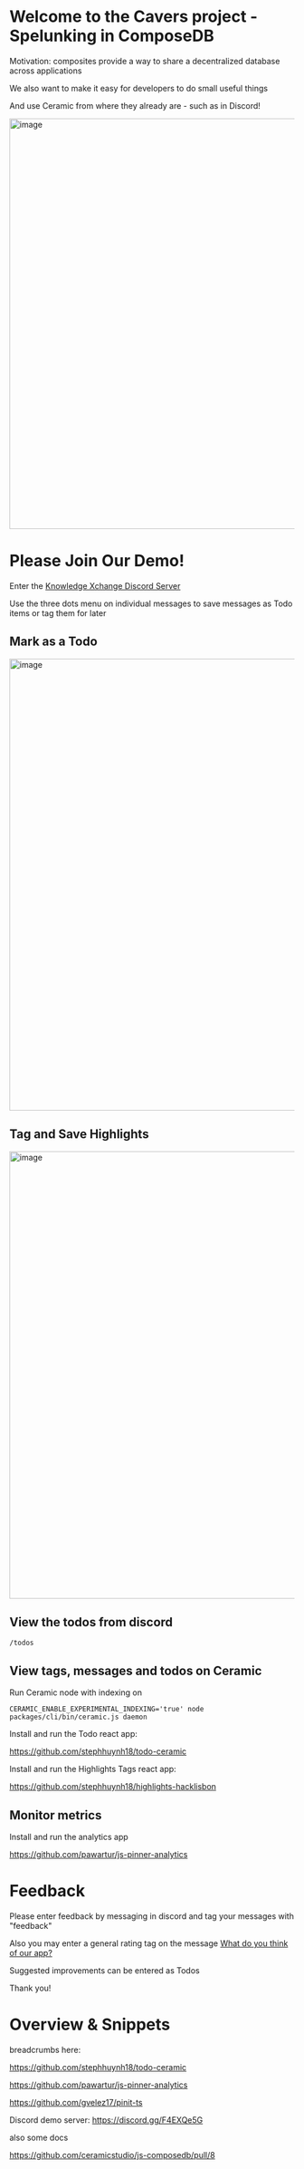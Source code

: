 # Welcome to the Cavers project - Spelunking in ComposeDB

Motivation: composites provide a way to share a decentralized database across applications

We also want to make it easy for developers to do small useful things

And use Ceramic from where they already are - such as in Discord!

<img width="725" alt="image" src="https://user-images.githubusercontent.com/798887/181719980-e9200b19-ebbb-4b0e-a118-76f2e343b04b.png">

# Please Join Our Demo!

Enter the [Knowledge Xchange Discord Server](https://discord.gg/F4EXQe5G)

Use the three dots menu on individual messages to save messages as Todo items or tag them for later

## Mark as a Todo
<img width="798" alt="image" src="https://user-images.githubusercontent.com/798887/181720588-6942cd0d-f21b-4cf7-9ac9-d0e54212ac19.png">


## Tag and Save Highlights

<img width="790" alt="image" src="https://user-images.githubusercontent.com/798887/181720352-97d440ed-c228-45bf-a700-e68bd6dd6cba.png">

## View the todos from discord

`/todos`

## View tags, messages and todos on Ceramic

Run Ceramic node with indexing on

`CERAMIC_ENABLE_EXPERIMENTAL_INDEXING='true' node packages/cli/bin/ceramic.js daemon`

Install and run the Todo react app:

https://github.com/stephhuynh18/todo-ceramic

Install and run the Highlights Tags react app:

https://github.com/stephhuynh18/highlights-hacklisbon

## Monitor metrics

Install and run the analytics app

https://github.com/pawartur/js-pinner-analytics

# Feedback

Please enter feedback by messaging in discord and tag your messages with "feedback" 

Also you may enter a general rating tag on the message [What do you think of our app?](https://discord.com/channels/1001118074717610055/1001118075376128032/1002497471911579648)

Suggested improvements can be entered as Todos

Thank you!

# Overview & Snippets

breadcrumbs here:

https://github.com/stephhuynh18/todo-ceramic

https://github.com/pawartur/js-pinner-analytics

https://github.com/gvelez17/pinit-ts

Discord demo server: https://discord.gg/F4EXQe5G

also some docs

https://github.com/ceramicstudio/js-composedb/pull/8
